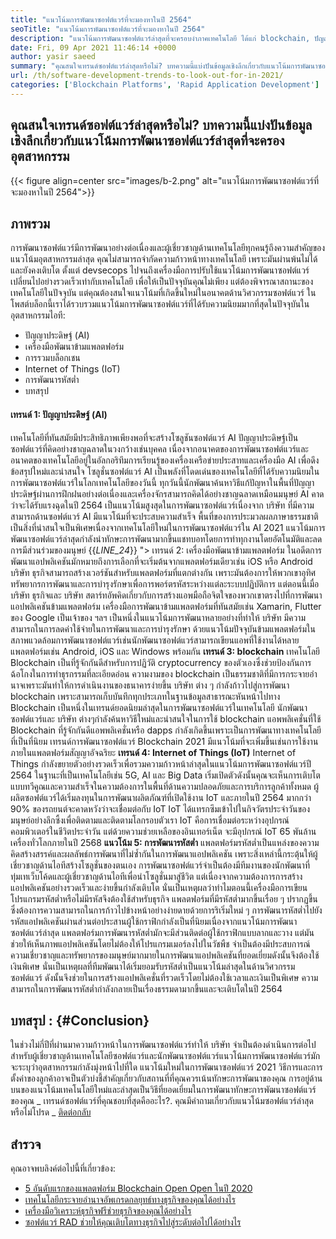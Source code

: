 ```yaml
---
title: "แนวโน้มการพัฒนาซอฟต์แวร์ที่จะมองหาในปี 2564" 
seoTitle: "แนวโน้มการพัฒนาซอฟต์แวร์ที่จะมองหาในปี 2564" 
description: "แนวโน้มการพัฒนาซอฟต์แวร์ล่าสุดที่จะครอบงำภาคเทคโนโลยี ได้แก่ blockchain, ปัญญาประดิษฐ์, ไม่มีรหัสและแนวโน้มใหม่ ๆ" 
date: Fri, 09 Apr 2021 11:46:14 +0000
author: yasir saeed
summary: "คุณสนใจเทรนด์ซอฟต์แวร์ล่าสุดหรือไม่? บทความนี้แบ่งปันข้อมูลเชิงลึกเกี่ยวกับแนวโน้มการพัฒนาซอฟต์แวร์ล่าสุดที่จะครองอุตสาหกรรม" 
url: /th/software-development-trends-to-look-out-for-in-2021/
categories: ['Blockchain Platforms', 'Rapid Application Development']
---
```


## คุณสนใจเทรนด์ซอฟต์แวร์ล่าสุดหรือไม่? บทความนี้แบ่งปันข้อมูลเชิงลึกเกี่ยวกับแนวโน้มการพัฒนาซอฟต์แวร์ล่าสุดที่จะครองอุตสาหกรรม

{{< figure align=center src="images/b-2.png" alt="แนวโน้มการพัฒนาซอฟต์แวร์ที่จะมองหาในปี 2564">}}


##  **ภาพรวม**  
การพัฒนาซอฟต์แวร์มีการพัฒนาอย่างต่อเนื่องและผู้เชี่ยวชาญด้านเทคโนโลยีทุกคนรู้ถึงความสำคัญของแนวโน้มอุตสาหกรรมล่าสุด คุณไม่สามารถจำกัดความก้าวหน้าทางเทคโนโลยี เพราะมันผ่านพ้นไม่ได้และยังคงเติบโต ตั้งแต่ devsecops ไปจนถึงเครื่องมือการปรับใช้แนวโน้มการพัฒนาซอฟต์แวร์เปลี่ยนไปอย่างรวดเร็วเท่ากับเทคโนโลยี
เพื่อให้เป็นปัจจุบันคุณไม่เพียง แต่ต้องพิจารณาสถานะของเทคโนโลยีในปัจจุบัน แต่คุณต้องสนใจแนวโน้มที่เกิดขึ้นใหม่ในอนาคตด้านวิศวกรรมซอฟต์แวร์ ในโพสต์บล็อกนี้เราได้รวบรวมแนวโน้มการพัฒนาซอฟต์แวร์ที่ได้รับความนิยมมากที่สุดในปัจจุบันในอุตสาหกรรมไอที:
  * ปัญญาประดิษฐ์ (AI)
  * เครื่องมือพัฒนาข้ามแพลตฟอร์ม
  * การรวมบล็อกเชน
  * Internet of Things (IoT)
  * การพัฒนารหัสต่ำ
  * บทสรุป

####  **เทรนด์ 1: ปัญญาประดิษฐ์ (AI)**  
เทคโนโลยีที่ทันสมัยมีประสิทธิภาพเพียงพอที่จะสร้างโซลูชันซอฟต์แวร์ AI ปัญญาประดิษฐ์เป็นซอฟต์แวร์ที่คิดอย่างชาญฉลาดในวงกว้างเช่นบุคคล เนื่องจากอนาคตของการพัฒนาซอฟต์แวร์และอนาคตของเทคโนโลยีอยู่ในอัลกอริทึมการเรียนรู้ของเครื่องเครือข่ายประสาทและเครื่องมือ AI เพื่อดึงข้อสรุปใหม่และน่าสนใจ โซลูชั่นซอฟต์แวร์ AI เป็นพลังที่โดดเด่นของเทคโนโลยีที่ได้รับความนิยมในการพัฒนาซอฟต์แวร์ในโลกเทคโนโลยีของวันนี้
ทุกวันนี้นักพัฒนาค้นหาวิธีแก้ปัญหาในพื้นที่ปัญญาประดิษฐ์ผ่านการฝึกฝนอย่างต่อเนื่องและเครื่องจักรสามารถคิดได้อย่างชาญฉลาดเหมือนมนุษย์ AI คาดว่าจะได้รับแรงฉุดในปี 2564 เป็นแนวโน้มสูงสุดในการพัฒนาซอฟต์แวร์เนื่องจาก บริษัท ที่มีความสามารถด้านซอฟต์แวร์ AI มีแนวโน้มที่จะประสบความสำเร็จ พื้นที่ของการประมวลผลภาษาธรรมชาติเป็นสิ่งที่น่าสนใจเป็นพิเศษเนื่องจากเทคโนโลยีใหม่ในการพัฒนาซอฟต์แวร์ใน AI 2021 แนวโน้มการพัฒนาซอฟต์แวร์ล่าสุดกำลังนำทักษะการพัฒนามากขึ้นแชทบอทโดยการทำทุกงานโดยอัตโนมัติและลดการมีส่วนร่วมของมนุษย์
{{_LINE_24_}}
"> เทรนด์ 2: เครื่องมือพัฒนาข้ามแพลตฟอร์ม
ในอดีตการพัฒนาแอปพลิเคชันมักหมายถึงการเลือกที่จะเริ่มต้นจากแพลตฟอร์มเดียวเช่น iOS หรือ Android บริษัท ธุรกิจสามารถสร้างเวอร์ชันสำหรับแพลตฟอร์มที่แตกต่างกัน เพราะมันต้องการให้พวกเขาอุทิศทรัพยากรการพัฒนาและการบำรุงรักษาเพื่อการพอร์ตรหัสระหว่างแต่ละระบบปฏิบัติการ แต่ตอนนี้เมื่อ บริษัท ธุรกิจและ บริษัท สตาร์ทอัพคิดเกี่ยวกับการสร้างแอพมือถือจิตใจของพวกเขาตรงไปที่การพัฒนาแอปพลิเคชันข้ามแพลตฟอร์ม
เครื่องมือการพัฒนาข้ามแพลตฟอร์มที่ทันสมัยเช่น Xamarin, Flutter ของ Google เป็นเจ้าของ ฯลฯ เป็นหนึ่งในแนวโน้มการพัฒนาหลายอย่างที่ทำให้ บริษัท มีความสามารถในการลดค่าใช้จ่ายในการพัฒนาและการบำรุงรักษา ด้วยแนวโน้มปัจจุบันข้ามแพลตฟอร์มในสภาพแวดล้อมการพัฒนาซอฟต์แวร์เช่นนักพัฒนาซอฟต์แวร์สามารถเขียนแอพที่ใช้งานได้หลายแพลตฟอร์มเช่น Android, iOS และ Windows พร้อมกัน
 **เทรนด์ 3: blockchain** 
เทคโนโลยี Blockchain เป็นที่รู้จักกันดีสำหรับการปฏิวัติ cryptocurrency ของตัวเองซึ่งช่วยป้องกันการฉ้อโกงในการทำธุรกรรมที่ละเอียดอ่อน ความงามของ blockchain เป็นธรรมชาติที่มีการกระจายอำนาจเพราะมันทำให้การดำเนินงานของธนาคารง่ายขึ้น บริษัท ต่าง ๆ กำลังก้าวไปสู่การพัฒนา blockchain เพราะสามารถเก็บบันทึกทุกประเภทในฐานข้อมูลสาธารณะหันหน้าไปทาง
Blockchain เป็นหนึ่งในเทรนด์ยอดนิยมล่าสุดในการพัฒนาซอฟต์แวร์ในเทคโนโลยี นักพัฒนาซอฟต์แวร์และ บริษัท ต่างๆกำลังค้นหาวิธีใหม่และน่าสนใจในการใช้ blockchain แอพพลิเคชั่นที่ใช้ Blockchain ที่รู้จักกันดีแอพพลิเคชั่นหรือ dapps กำลังเกิดขึ้นเพราะเป็นการพัฒนาทางเทคโนโลยีที่เป็นที่นิยม เทรนด์การพัฒนาซอฟต์แวร์ Blockchain 2021 มีแนวโน้มที่จะเพิ่มขึ้นเช่นการใช้งานภายในแพลตฟอร์มสัญญาอัจฉริยะ
 **เทรนด์ 4: Internet of Things (IoT)** 
Internet of Things กำลังขยายตัวอย่างรวดเร็วเพื่อรวมความก้าวหน้าล่าสุดในแนวโน้มการพัฒนาซอฟต์แวร์ปี 2564 ในฐานะที่เป็นเทคโนโลยีเช่น 5G, AI และ Big Data เริ่มเปิดตัวดังนั้นคุณจะเห็นการเติบโตแบบทวีคูณและความสำเร็จในความต้องการในพื้นที่ด้านความปลอดภัยและการบริการลูกค้าทั้งหมด ผู้ผลิตซอฟต์แวร์ได้เริ่มลงทุนในการพัฒนาผลิตภัณฑ์ที่เปิดใช้งาน IoT และภายในปี 2564 มากกว่า 90% ของรถยนต์จะคาดหวังว่าจะเชื่อมต่อกับ IoT
IoT ได้แทรกซึมเข้าไปในกิจวัตรประจำวันของมนุษย์อย่างลึกซึ้งเพื่อติดตามและติดตามโลกรอบตัวเรา IoT คือการเชื่อมต่อระหว่างอุปกรณ์คอมพิวเตอร์ในชีวิตประจำวัน แต่ด้วยความช่วยเหลือของอินเทอร์เน็ต จะมีอุปกรณ์ IoT 65 พันล้านเครื่องทั่วโลกภายในปี 2568
 **แนวโน้ม 5: การพัฒนารหัสต่ำ** 
แพลตฟอร์มรหัสต่ำเป็นแหล่งของความคิดสร้างสรรค์และผลลัพธ์การพัฒนาที่ไม่ซ้ำกันในการพัฒนาแอปพลิเคชัน เพราะสิ่งเหล่านี้กระตุ้นให้ผู้เชี่ยวชาญด้านไอทีสร้างโซลูชั่นของตนเอง การพัฒนาซอฟต์แวร์จำเป็นต้องมีทีมงานของนักพัฒนาที่ทุ่มเทเว็บโค้ดและผู้เชี่ยวชาญด้านไอทีเพื่อนำโซลูชั่นมาสู่ชีวิต แต่เนื่องจากความต้องการการสร้างแอปพลิเคชันอย่างรวดเร็วและง่ายขึ้นกำลังเติบโต นั่นเป็นเหตุผลว่าทำไมตอนนี้เครื่องมือการเขียนโปรแกรมรหัสต่ำหรือไม่มีรหัสจึงต้องใช้สำหรับธุรกิจ แพลตฟอร์มที่มีรหัสต่ำมากขึ้นเรื่อย ๆ ปรากฏขึ้นซึ่งต้องการความสามารถในการก้าวไปข้างหน้าอย่างง่ายดายด้วยการริเริ่มใหม่ ๆ
การพัฒนารหัสต่ำไปยังรหัสแอปพลิเคชันผ่านส่วนต่อประสานผู้ใช้กราฟิกกำลังเป็นที่นิยมเนื่องจากแนวโน้มการพัฒนาซอฟต์แวร์ล่าสุด แพลตฟอร์มการพัฒนารหัสต่ำมักจะมีส่วนติดต่อผู้ใช้กราฟิกแบบลากและวาง แต่มันช่วยให้เห็นภาพแอปพลิเคชันโดยไม่ต้องให้โปรแกรมเมอร์ลงไปในวัชพืช จำเป็นต้องมีประสบการณ์ความเชี่ยวชาญและทรัพยากรของมนุษย์มากมายในการพัฒนาแอปพลิเคชันที่ยอดเยี่ยมดังนั้นจึงต้องใช้เงินพิเศษ นั่นเป็นเหตุผลที่ทีมพัฒนาได้เริ่มยอมรับรหัสต่ำเป็นแนวโน้มล่าสุดในด้านวิศวกรรมซอฟต์แวร์ ดังนั้นจึงช่วยในการสร้างแอปพลิเคชั่นที่รวดเร็วโดยไม่ต้องใช้เวลาและเงินเป็นพิเศษ ความสามารถในการพัฒนารหัสต่ำกำลังกลายเป็นเรื่องธรรมดามากขึ้นและจะเติบโตในปี 2564

##  **บทสรุป**  : {#Conclusion}

ในช่วงไม่กี่ปีที่ผ่านมาความก้าวหน้าในการพัฒนาซอฟต์แวร์ทำให้ บริษัท จำเป็นต้องดำเนินการต่อไป สำหรับผู้เชี่ยวชาญด้านเทคโนโลยีซอฟต์แวร์และนักพัฒนาซอฟต์แวร์แนวโน้มการพัฒนาซอฟต์แวร์มักจะระบุว่าอุตสาหกรรมกำลังมุ่งหน้าไปที่ใด แนวโน้มใหม่ในการพัฒนาซอฟต์แวร์ 2021 วิธีการและการตั้งค่าของลูกค้าอาจเป็นตัวบ่งชี้สำคัญเกี่ยวกับสถานที่ที่คุณควรเน้นทักษะการพัฒนาของคุณ การอยู่ด้านบนของแนวโน้มเทคโนโลยีใหม่และล่าสุดเป็นวิธีที่ยอดเยี่ยมในการพัฒนาทักษะการพัฒนาซอฟต์แวร์ของคุณ
_ เทรนด์ซอฟต์แวร์ที่คุณชอบที่สุดคืออะไร?. คุณมีคำถามเกี่ยวกับแนวโน้มซอฟต์แวร์ล่าสุดหรือไม่โปรด _ [ติดต่อกลับ][1]

## สำรวจ
คุณอาจพบลิงค์ต่อไปนี้ที่เกี่ยวข้อง:
  * [5 อันดับแรกของแพลตฟอร์ม Blockchain Open Open ในปี 2020][2]
  * [เทคโนโลยีกระจายอำนาจอัพเกรดกลยุทธ์ทางธุรกิจของคุณได้อย่างไร][3]
  * [เครื่องมือวิเคราะห์ธุรกิจฟรีช่วยธุรกิจของคุณได้อย่างไร][4]
  * [ซอฟต์แวร์ RAD ช่วยให้คุณเติบโตทางธุรกิจไปสู่ระดับต่อไปได้อย่างไร][5]



 [1]: mailto:yasir.saeed@aspose.com
 [2]: https://blog.containerize.com/blockchain-platforms/top-5-open-source-blockchain-platforms-in-2020/
 [3]: https://blog.containerize.com/2020/11/27/how-decentralized-technology-upgrades-your-business-strategy/
 [4]: https://blog.containerize.com/2021/03/12/how-free-business-analytics-tools-assist-your-business/
 [5]: https://blog.containerize.com/rapid-application-development/rapid-application-development-software-for-business-rad/

